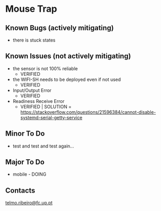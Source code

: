 # Mouse Trap

## Known Bugs (actively mitigating)
- there is stuck states

## Known Issues (not actively mitigating)
- the sensor is not 100% reliable
    - VERIFIED
- the WIFI-SH needs to be deployed even if not used
    - VERIFIED
- Input/Output Error
    - VERIFIED
- Readiness Receive Error
    - VERIFIED | SOLUTION = https://stackoverflow.com/questions/21596384/cannot-disable-systemd-serial-getty-service

## Minor To Do
- test and test and test again...

## Major To Do
- mobile - DOING

## Contacts
telmo.ribeiro@fc.up.pt